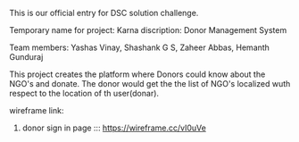 This is our official entry for DSC solution challenge.

Temporary name for project: Karna
discription: Donor Management System

Team members: Yashas Vinay,
              Shashank G S,
              Zaheer Abbas,
              Hemanth Gunduraj

This project creates the platform where Donors could know about the NGO's and donate.
The donor would get the the list of NGO's localized wuth respect to the location of th user(donar).

wireframe link:   
1) donor sign in page  :::      https://wireframe.cc/vI0uVe
